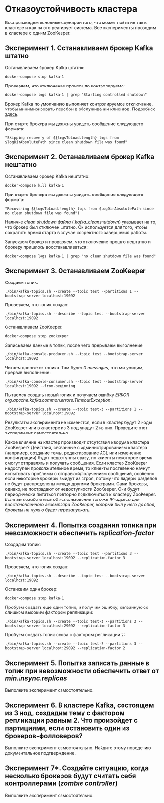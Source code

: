 # Отказоустойчивость кластера

Воспроизведем основные сценарии того, что может пойти не так в кластере и как на это реагирует система. Все эксперименты проводим в кластере с одним ZooKeeper.

## Эксперимент 1. Останавливаем брокер Kafka штатно

Останавливаем брокер Kafka штатно:

```
docker-compose stop kafka-1
```

Проверяем, что отключение произошло контролируемо:

```
docker-compose logs kafka-1 | grep "Starting controlled shutdown"
```

Брокер Kafka по умолчанию выполняет контролируемое отключение, чтобы минимизировать перебои в обслуживании клиентов. Подробнее [здесь](https://www.confluent.io/blog/apache-kafka-supports-200k-partitions-per-cluster/#:~:text=The%20Kafka%20broker%20does%20a,it%27s%20about%20to%20shut%20down).

При старте брокера мы должны увидеть сообщение следующего формата:

```
"Skipping recovery of ${logsToLoad.length} logs from $logDirAbsolutePath since clean shutdown file was found"
```

## Эксперимент 2. Останавливаем брокер Kafka нештатно

Останавливаем брокер Kafka нештатно:

```
docker-compose kill kafka-1
```

При старте брокера мы должны увидеть сообщение следующего формата:

```
"Recovering ${logsToLoad.length} logs from $logDirAbsolutePath since no clean shutdown file was found")
```

Наличие *clean shutdown файла* (*.kafka_cleanshutdown*) указывает на то, что брокер был отключен штатно. Он используется для того, чтобы сократить время старта в случае корректного завершения работы.

Запускаем брокер и проверяем, что отключение прошло нештатно и брокеру пришлось восстанавливаться:

```
docker-compose logs kafka-1 | grep "no clean shutdown file was found"
```

## Эксперимент 3. Останавливаем ZooKeeper

Создаем топик:

```
./bin/kafka-topics.sh --create --topic test --partitions 1 --bootstrap-server localhost:19092
```

Проверяем, что топик создан:

```
./bin/kafka-topics.sh --describe --topic test --bootstrap-server localhost:19092
```

Останавливаем ZooKeeper:

```
docker-compose stop zookeeper
```

Записываем данные в топик, после чего прерываем выполнение:

```
./bin/kafka-console-producer.sh --topic test --bootstrap-server localhost:19092
```

Читаем данные из топика. Там будет *0 messages*, это мы увидим, прервав выполнение:

```
./bin/kafka-console-consumer.sh --topic test --bootstrap-server localhost:19092 --from-beginning
```

Пытаемся создать новый топик и получаем ошибку *ERROR org.apache.kafka.common.errors.TimeoutException*:

```
./bin/kafka-topics.sh --create --topic test-2 --partitions 1 --bootstrap-server localhost:19092
```

Результаты эксперимента не изменятся, если в кластер будут 2 ноды ZooKeeper или в кластере из 3 нод упадут 2 из них. Проведите этот эксперимент самостоятельно.

Какое влияние на кластер производит отсутствия кворума кластера ZooKeeper? Действия, связанные с администрированием кластера (например, создание темы, редактирование ACL или изменение конфигурации) будут недоступны сразу, но клиенты некоторое время смогут отправлять и получать сообщения. Если кластер ZooKeeper недоступен продолжительное время, то клиенты постепенно начнут испытывать проблемы с отправкой/получением сообщений, особенно если некоторые брокеры выйдут из строя, потому что лидеры разделов не будут распределены между другими брокерами. Сами брокеры, однако, не пострадают от недоступности ZooKeeper. Они будут периодически пытаться повторно подключиться к кластеру ZooKeeper. *Если вы позаботитесь об использовании того же IP-адреса для восстановленного экземпляра ZooKeeper, который был у него до сбоя, брокеры не нужно будет перезапускать.*

## Эксперимент 4. Попытка создания топика при невозможности обеспечить *replication-factor*

Создадим топик:

```
./bin/kafka-topics.sh --create --topic test --partitions 3 --bootstrap-server localhost:19092 --replication-factor 3
```

Проверяем, что топик создан:

```
./bin/kafka-topics.sh --describe --topic test --bootstrap-server localhost:19092
```

Остановим один брокер:

```
docker-compose stop kafka-1
```

Пробуем создать еще один топик, и получим ошибку, связанную со слишком высоким фактором репликации:

```
./bin/kafka-topics.sh --create --topic test-2 --partitions 3 --bootstrap-server localhost:29092 --replication-factor 3
```

Пробуем создать топик снова с фактором репликации 2:

```
./bin/kafka-topics.sh --create --topic test-2 --partitions 3 --bootstrap-server localhost:29092 --replication-factor 2
```

## Эксперимент 5. Попытка записать данные в топик при невозможности обеспечить ответ от *min.insync.replicas*

Выполните эксперимент самостоятельно.

## Эксперимент 6. В кластере Kafka, состоящем из 3 нод, создадим тему с фактором репликации равным 2. Что произойдет с партициями, если остановить один из брокеров-фолловеров? 

Выполните эксперимент самостоятельно. Найдите этому поведению документальное подтверждение.

## Эксперимент 7*. Cоздайте ситуацию, когда несколько брокеров будут считать себя контроллерами (*zombie controller*)

Выполните эксперимент самостоятельно.
